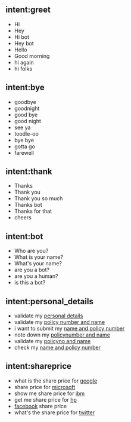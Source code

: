 ## intent:greet
- Hi
- Hey
- Hi bot
- Hey bot
- Hello
- Good morning
- hi again
- hi folks

## intent:bye
- goodbye
- goodnight
- good bye
- good night
- see ya
- toodle-oo
- bye bye
- gotta go
- farewell

## intent:thank
- Thanks
- Thank you
- Thank you so much
- Thanks bot
- Thanks for that
- cheers

## intent:bot
- Who are you?
- What is your name?
- What's your name?
- are you a bot?
- are you a human?
- is this a bot?

## intent:personal_details
- validate my [personal details](fields)
- validate my [policy number and name](fields)
- i want to submit my [name and policy number](fields)
- note down my [policynumber and name](fields)
- validate my [policyno and name](fields)
- check my [name and policy number](fields)

## intent:shareprice
- what is the share price for [google](companies)
- share price for [microsoft](companies)
- show me share price for [ibm](companies)
- get me share price for [hp](companies)
- [facebook](companies) share price
- what's the share price for [twitter](companies)

<!-- ## lookup:companies
companies.txt -->
